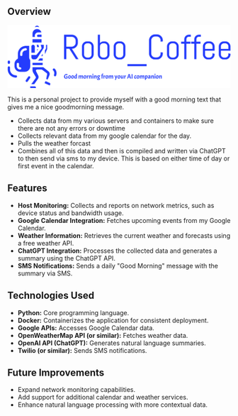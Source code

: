 ## Overview
![alt text](/Misc_imaging/logo-no-background.svg "Goodmorning!")

This is a personal project to provide myself with a good morning text that gives me a nice goodmorning message.
- Collects data from my various servers and containers to make sure there are not any errors or downtime
- Collects relevant data from my google calendar for the day.
- Pulls the weather forcast
- Combines all of this data and then is compiled and written via ChatGPT to then send via sms to my device. This is based on either time of day or first event in the calendar.

## Features

- **Host Monitoring:** Collects and reports on network metrics, such as device status and bandwidth usage.
- **Google Calendar Integration:** Fetches upcoming events from my Google Calendar.
- **Weather Information:** Retrieves the current weather and forecasts using a free weather API.
- **ChatGPT Integration:** Processes the collected data and generates a summary using the ChatGPT API.
- **SMS Notifications:** Sends a daily "Good Morning" message with the summary via SMS.

## Technologies Used

- **Python:** Core programming language.
- **Docker:** Containerizes the application for consistent deployment.
- **Google APIs:** Accesses Google Calendar data.
- **OpenWeatherMap API (or similar):** Fetches weather data.
- **OpenAI API (ChatGPT):** Generates natural language summaries.
- **Twilio (or similar):** Sends SMS notifications.


## Future Improvements

- Expand network monitoring capabilities.
- Add support for additional calendar and weather services.
- Enhance natural language processing with more contextual data.

